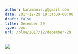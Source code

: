 ```yaml
---
author: karamanis.g@gmail.com
date: 2017-12-29 19:39:00+00:00
draft: false
title: December 29
type: post
url: /blog/2017/12/december-29
---
```




  
   ![](https://images.squarespace-cdn.com/content/v1/4f3f61bae4b063b909445965/1514568043437-DL2JVGQACTHTZ38MINVY/ke17ZwdGBToddI8pDm48kPeY6G3Am2AqzWt16SMmmL57gQa3H78H3Y0txjaiv_0fDoOvxcdMmMKkDsyUqMSsMWxHk725yiiHCCLfrh8O1z4YTzHvnKhyp6Da-NYroOW3ZGjoBKy3azqku80C789l0jAoOkRmPE63FUjiJOEKAz7zEjJZOvfH-n6EtTQP8dn2EmOK6BJd8dNzArKK9YRq7Q/IMG_3544.jpg?format=original)

  


